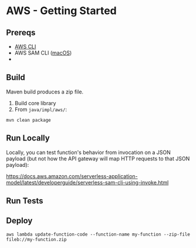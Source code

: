 # AWS - Getting Started

## Prereqs

  - [AWS CLI](https://docs.aws.amazon.com/cli/latest/userguide/getting-started-install.html)
  - AWS SAM CLI ([macOS](https://docs.aws.amazon.com/serverless-application-model/latest/developerguide/serverless-sam-cli-install-mac.html))
  -

## Build
Maven build produces a zip file.

  1. Build core library
  2. From `java/impl/aws/`:
```shell
mvn clean package
```

## Run Locally

Locally, you can test function's behavior from invocation on a JSON payload (but not how the 
API gateway will map HTTP requests to that JSON payload):

https://docs.aws.amazon.com/serverless-application-model/latest/developerguide/serverless-sam-cli-using-invoke.html

## Run Tests

## Deploy

```shell
aws lambda update-function-code --function-name my-function --zip-file fileb://my-function.zip
```
